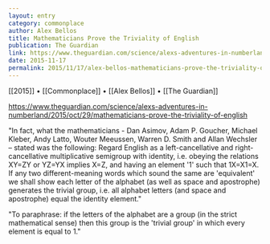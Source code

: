 ```yaml
---
layout: entry
category: commonplace
author: Alex Bellos
title: Mathematicians Prove the Triviality of English
publication: The Guardian
link: https://www.theguardian.com/science/alexs-adventures-in-numberland/2015/oct/29/mathematicians-prove-the-triviality-of-english
date: 2015-11-17
permalink: 2015/11/17/alex-bellos-mathematicians-prove-the-triviality-of-english
---
```


[[2015]] • [[Commonplace]] • [[Alex Bellos]] • [[The Guardian]]

https://www.theguardian.com/science/alexs-adventures-in-numberland/2015/oct/29/mathematicians-prove-the-triviality-of-english

"In fact, what the mathematicians - Dan Asimov, Adam P. Goucher, Michael Kleber, Andy Latto, Wouter Meeussen, Warren D. Smith and Allan Wechsler – stated was the following: Regard English as a left-cancellative and right-cancellative multiplicative semigroup with identity, i.e. obeying the relations XY=ZY or YZ=YX implies X=Z, and having an element '1' such that 1X=X1=X. If any two different-meaning words which sound the same are 'equivalent' we shall show each letter of the alphabet (as well as space and apostrophe) generates the trivial group, i.e. all alphabet letters (and space and apostrophe) equal the identity element."

"To paraphrase: if the letters of the alphabet are a group (in the strict mathematical sense) then this group is the 'trivial group' in which every element is equal to 1."
